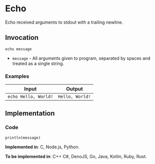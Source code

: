# Echo

Echo received arguments to stdout with a trailing newline.

## Invocation

`echo message`

- `message` - All arguments given to program, separated by spaces and treated as a single string.

### Examples

| Input                | Output          |
| -------------------- | --------------- |
| `echo Hello, World!` | `Hello, World!` |

## Implementation

### Code

```
println(message)
```

**Implemented in**: C, Node.js, Python.

**To be implemented in**: C++ C#, DenoJS, Go, Java, Kotlin, Ruby, Rust.
